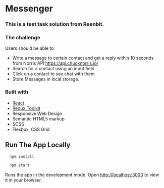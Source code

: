 # Messenger

### This is a test task solution from Reenbit.


### The challenge
Users should be able to:
- Write a message to certain contact and get a reply within 10 seconds from Norris API https://api.chucknorris.io/
- Search for a contact using an input field
- Click on a contact to see chat with them
- Store Messages in local storage.


### Built with
- [React](https://reactjs.org/)
- [Redux Toolkit](https://redux-toolkit.js.org/)
- Responsive Web Design
- Semantic HTML5 markup
- SCSS
- Flexbox, CSS Grid

## Run The App Locally

```sh
  npm install
```

```sh
  npm start
```

Runs the app in the development mode.
Open [http://localhost:3000](http://localhost:3000) to view it in your browser.
